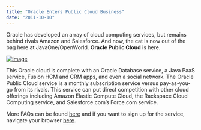 ```yaml
---
title: "Oracle Enters Public Cloud Business"
date: "2011-10-10"
---
```


Oracle has developed an array of cloud computing services, but remains behind rivals Amazon and Salesforce. And now, the cat is now out of the bag here at JavaOne/OpenWorld. **Oracle Public Cloud** is here.

[![image](http://lh5.ggpht.com/-41HaitC9_Es/TpMxlYm0NWI/AAAAAAAAF3g/q7fFVqGTNyU/image_thumb%25255B2%25255D.png?imgmax=800 "image")](http://lh4.ggpht.com/-K2JSFRdVqrw/TpMxk_w58DI/AAAAAAAAF3c/dyiIfo9N1eA/s1600-h/image%25255B4%25255D.png)

This Oracle cloud is complete with an Oracle Database service, a Java PaaS service, Fusion HCM and CRM apps, and even a social network. The Oracle Public Cloud service is a monthly subscription service versus pay-as-you-go from its rivals. This service can put direct competition with other cloud offerings including Amazon Elastic Compute Cloud, the Rackspace Cloud Computing service, and Salesforce.com’s Force.com service.

More FAQs can be found [here](http://cloud.oracle.com/mycloud/f?p=service:faq:0:::::) and if you want to sign up for the service, navigate your browser [here](http://cloud.oracle.com/mycloud/f?p=service:home:0).
